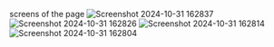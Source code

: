 screens of the page
![Screenshot 2024-10-31 162837](https://github.com/user-attachments/assets/ed6c59be-b7f0-44ce-8177-9ea9b5d5fb89)
![Screenshot 2024-10-31 162826](https://github.com/user-attachments/assets/a6213e7b-2706-4adb-8063-4f118b4570c6)
![Screenshot 2024-10-31 162814](https://github.com/user-attachments/assets/e7e3d902-17fa-429f-8f50-2342d30c38eb)
![Screenshot 2024-10-31 162804](https://github.com/user-attachments/assets/fc5ce2f1-4d96-4085-b0c2-bfcf64433f8f)
